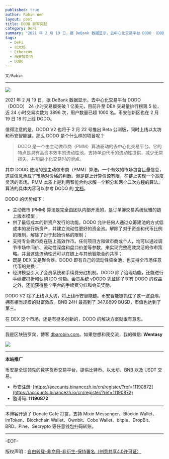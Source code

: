 ```yaml
---
published: true
author: Robin Wen
layout: post
title: DODO 异军突起
category: DeFi
summary: "2021 年 2 月 19 日，据 DeBank 数据显示，去中心化交易平台 DODO （DODO） 24 小时交易额突破 1 亿美元，目前升至 DEX 交易量排行榜第 5 位，近 24 小时交易次数为 3896 次，用户数量已超 1000 名。币安创新区也在 2 月 19 日 18 时上线 DODO。DODO V2 除了上线以太坊，将上线币安智能链。币安智能链抓住了这一波浪潮，拥有相当规模的财富效应。BNB 24H 最高到了 347.8899 BUSD，市值也达到了第三。在 DEX 这个市场，还是有挺多创新的，DODO 的解决方案就很有意思。"
tags:
  - DeFi
  - 以太坊
  - Ethereum
  - 币安智能链
  - DODO
---
```


`文/Robin`

***

![](https://cdn.dbarobin.com/7n7lqjj.png)

2021 年 2 月 19 日，据 DeBank 数据显示，去中心化交易平台 DODO （DODO） 24 小时交易额突破 1 亿美元，目前升至 DEX 交易量排行榜第 5 位，近 24 小时交易次数为 3896 次，用户数量已超 1000 名。币安创新区也在 2 月 19 日 18 时上线 DODO。

值得注意的是，DODO V2 也将于 2 月 22 号推出 Beta 公测版，同时上线以太坊和币安智能链。那么 DODO 是个什么样的项目呢？

> DODO 是一个由主动做市商（PMM）算法驱动的去中心化交易平台。它的特点是具有高资本效率的流动性池，支持单边代币的流动性提供，减少无常损失，并能最小化交易时的滑点。

其中 DODO 使用的是主动做市商（PMM）算法。一个有效的市场包含巨量信息，这些信息承载了市场对价格的判断。但是链上计算资源有限，在链上实现一个高度灵活的市场。PMM 本质上是利用智能合约求解一个积分和两个二次方程的算法。算法的具体内容可以参考 DODO 的 [文档](https://dodoex.github.io/cn/docs/pmm)。

DODO 的优势如下：

* 主动做市 (PMM) 算法是完全由团队内部开发的，是订单簿交易系统优雅的链上版本模型；
* 供了最低成本的新资产发行的功能。DODO 允许任何人通过众筹建池的方式低成本的发行新资产，并建立流动性更好的资金池。解除了对于资金和代币比例的限制，解除了对于起始价格的限制；
* 支持专业做市商在链上高效作市。任何项目方和做市商或个人，均可以通过调节市场中间价、流动性深度和盘口价差等参数，来实现完整高效灵活的作市策略。并且这些流动性还可以在链上与其他智能合约共享；
* 既是 DEX 又是聚合器。DODO 即有自己的流动性资金池，也支持全市场任意代币的兑换；
* 经济模型引入了会员系统和手续费分红机制。DODO 除了治理功能，还能进行手续费打折和认购 IDO 份额。会员系统 vDODO 凭证除了享有 DODO 的权益之外，还能获得整个平台的手续费分红和会员奖励。

DODO V2 除了上线以太坊，将上线币安智能链。币安智能链抓住了这一波浪潮，拥有相当规模的财富效应。BNB 24H 最高到了 347.8899 BUSD，市值也达到了第三。

在 DEX 这个市场，还是有挺多创新的，DODO 的解决方案就很有意思。

***

我是区块链罗宾，博客 [dbarobin.com](https://dbarobin.com/)。如果您想和我交流，我的微信: **Wentasy**

![](https://cdn.dbarobin.com/v4yywe2.png)

***

**本站推广**

币安是全球领先的数字货币交易平台，提供比特币、以太坊、BNB 以及 USDT 交易。

* 币安注册: [https://accounts.binancezh.io/cn/register/?ref=11190872](https://accounts.binancezh.io/cn/register/?ref=11190872)
* 邀请码: **11190872**

***

本博客开通了 Donate Cafe 打赏，支持 Mixin Messenger、Blockin Wallet、imToken、Blockchain Wallet、Ownbit、Cobo Wallet、bitpie、DropBit、BRD、Pine、Secrypto 等任意钱包扫码转账。

<center>
    <div class="--donate-button"
         data-button-id="f8b9df0d-af9a-460d-8258-d3f435445075"
    ></div>
</center>

***

–EOF–

版权声明：[自由转载-非商用-非衍生-保持署名（创意共享4.0许可证）](http://creativecommons.org/licenses/by-nc-nd/4.0/deed.zh)